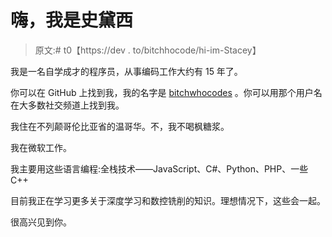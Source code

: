 # 嗨，我是史黛西

> 原文:# t0【https://dev . to/bitchhocode/hi-im-Stacey】

我是一名自学成才的程序员，从事编码工作大约有 15 年了。

你可以在 GitHub 上找到我，我的名字是 [bitchwhocodes](https://github.com/bitchwhocodes) 。你可以用那个用户名在大多数社交频道上找到我。

我住在不列颠哥伦比亚省的温哥华。不，我不喝枫糖浆。

我在微软工作。

我主要用这些语言编程:全栈技术——JavaScript、C#、Python、PHP、一些 C++

目前我正在学习更多关于深度学习和数控铣削的知识。理想情况下，这些会一起。

很高兴见到你。
